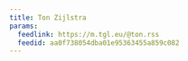 ```yaml
---
title: Ton Zijlstra
params:
  feedlink: https://m.tgl.eu/@ton.rss
  feedid: aa0f738054dba01e95363455a859c082
---
```

